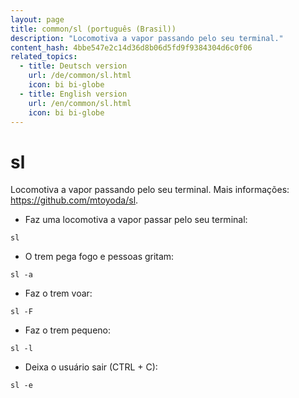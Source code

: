 ```yaml
---
layout: page
title: common/sl (português (Brasil))
description: "Locomotiva a vapor passando pelo seu terminal."
content_hash: 4bbe547e2c14d36d8b06d5fd9f9384304d6c0f06
related_topics:
  - title: Deutsch version
    url: /de/common/sl.html
    icon: bi bi-globe
  - title: English version
    url: /en/common/sl.html
    icon: bi bi-globe
---
```

# sl

Locomotiva a vapor passando pelo seu terminal.
Mais informações: <https://github.com/mtoyoda/sl>.

- Faz uma locomotiva a vapor passar pelo seu terminal:

`sl`

- O trem pega fogo e pessoas gritam:

`sl -a`

- Faz o trem voar:

`sl -F`

- Faz o trem pequeno:

`sl -l`

- Deixa o usuário sair (CTRL + C):

`sl -e`
